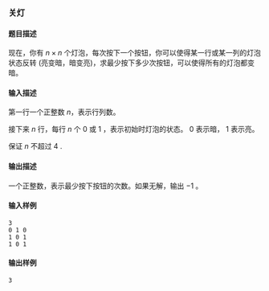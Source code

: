 ### 关灯

#### 题目描述

现在，你有 $n\times n$ 个灯泡，每次按下一个按钮，你可以使得某一行或某一列的灯泡状态反转 (亮变暗，暗变亮)，求最少按下多少次按钮，可以使得所有的灯泡都变暗。

#### 输入描述

第一行一个正整数 $n$，表示行列数。

接下来 $n$ 行，每行 $n$ 个 $0$ 或 $1$ ，表示初始时灯泡的状态。 $0$ 表示暗， $1$ 表示亮。

保证 $n$ 不超过 $4$ .

#### 输出描述

一个正整数，表示最少按下按钮的次数。如果无解，输出 $-1$ 。

#### 输入样例

```
3
0 1 0
1 0 1
1 0 1
```

#### 输出样例

```
3
```
